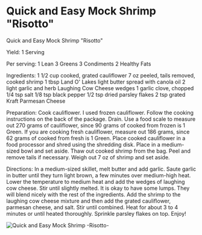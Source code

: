# Quick and Easy Mock Shrimp "Risotto"

Quick and Easy Mock Shrimp "Risotto"

Yield:
1 Serving

Per serving:
1 Lean
3 Greens
3 Condiments
2 Healthy Fats

Ingredients:
1 1/2 cup cooked, grated cauliflower
7 oz peeled, tails removed, cooked shrimp
1 tbsp Land O' Lakes light butter spread with canola oil
2 light garlic and herb Laughing Cow Cheese wedges
1 garlic clove, chopped
1/4 tsp salt
1/8 tsp black pepper
1/2 tsp dried parsley flakes
2 tsp grated Kraft Parmesan Cheese

Preparation:
Cook cauliflower. I used frozen cauliflower. Follow the cooking instructions on the back of the package. Drain.
Use a food scale to measure out 270 grams of cauliflower, since 90 grams of cooked from frozen is 1 Green. If you are cooking fresh cauliflower, measure out 186 grams, since 62 grams of cooked from fresh is 1 Green. Place cooked cauliflower in a food processor and shred using the shredding disk. Place in a medium-sized bowl and set aside.
Thaw out cooked shrimp from the bag. Peel and remove tails if necessary. Weigh out 7 oz of shrimp and set aside.

Directions:
In a medium-sized skillet, melt butter and add garlic. Saute garlic in butter until they turn light brown, a few minutes over medium-high heat. Lower the temperature to medium heat and add the wedges of laughing cow cheese. Stir until slightly melted. It is okay to have some lumps. They will blend nicely with the rest of the ingredients. Add the shrimp to the laughing cow cheese mixture and then add the grated cauliflower, parmesan cheese, and salt. Stir until combined. Heat for about 3 to 4 minutes or until heated thoroughly. Sprinkle parsley flakes on top. Enjoy!

![Quick and Easy Mock Shrimp -Risotto-](images/Quick%20and%20Easy%20Mock%20Shrimp%20-Risotto-.png)

